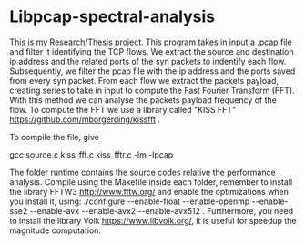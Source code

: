 # Libpcap-spectral-analysis

This is my Research/Thesis project. This program takes in input a .pcap file and filter it identifying the TCP flows.
We extract the source and destination ip address and the related ports of the syn packets to indentify each flow.
Subsequently, we filter the pcap file with the ip address and the ports saved from every syn packet.
From each flow we extract the packets payload, creating series to take in input to compute the Fast Fourier Transform (FFT).
With this method we can analyse the packets payload frequency of the flow.
To compute the FFT we use a library called "KISS FFT" https://github.com/mborgerding/kissfft .

To compile the file, give 

gcc source.c kiss_fft.c kiss_fftr.c -lm -lpcap

The folder runtime contains the source codes relative the performance analysis. Compile using the Makefile inside each folder, remember to install the library FFTW3 http://www.fftw.org/ and enable the optimizations when you install it, using:
./configure  --enable-float --enable-openmp --enable-sse2 --enable-avx --enable-avx2 --enable-avx512 .
Furthermore, you need to install the library Volk https://www.libvolk.org/, it is useful for speedup the magnitude computation.
 
